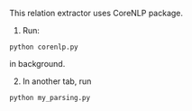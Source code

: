This relation extractor uses CoreNLP package.

1. Run:
```
python corenlp.py
```
in background.

2. In another tab, run 
```
python my_parsing.py
```

